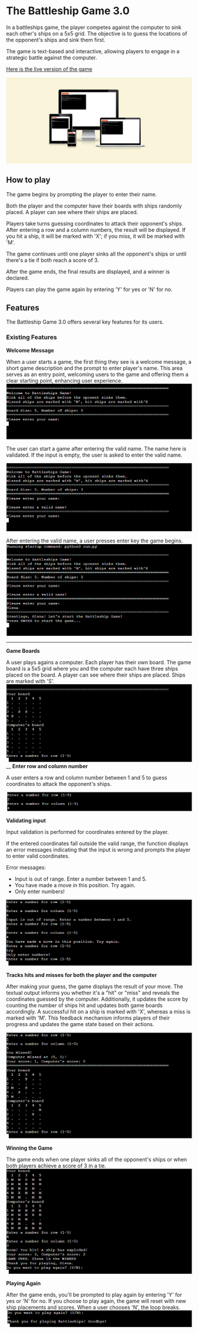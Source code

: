 # The Battleship Game 3.0

In a battleships game, the player competes against the computer to sink each other's ships on a 5x5 grid. The objective is to guess the locations of the opponent's ships and sink them first. 

The game is text-based and interactive, allowing players to engage in a strategic battle against the computer.

[Here is the live version of the game](https://battleship-game-3-0-cf2f1acfc66f.herokuapp.com/)

![mockup](readme-media/mockup.png)

## How to play

The game begins by prompting the player to enter their name.

Both the player and the computer have their boards with ships randomly placed. A player can see where their ships are placed.

Players take turns guessing coordinates to attack their opponent's ships. After entering a row and a column numbers, the result will be displayed. If you hit a ship, it will be marked with 'X'; if you miss, it will be marked with 'M'.

The game continues until one player sinks all the opponent's ships or until there's a tie if both reach a score of 3.

After the game ends, the final results are displayed, and a winner is declared. 

Players can play the game again by entering 'Y' for yes or 'N' for no.

## Features

The Battleship Game 3.0 offers several key features for its users.

### Existing Features

__Welcome Message__

When a user starts a game, the first thing they see is a welcome message, a short game description and the prompt to enter player's name. This area serves as an entry point, welcoming users to the game and offering them a clear starting point, enhancing user experience. 
![welcome-message](readme-media/welcome.png)

The user can start a game after entering the valid name. The name here is validated. If the input is empty, the user is asked to enter the valid name.

![enter-valid-name](readme-media/enter-valid-name.png)

After entering the valid name, a user presses enter key the game begins.
![valid-name](readme-media/valid-name.png)
___
__Game Boards__

A user plays agains a computer. Each player has their own board. The game board is a 5x5 grid where you and the computer each have three ships placed on the board. A player can see where their ships are placed. Ships are marked with 'S'.
![boards](readme-media/boards.png)
__
__Enter row and column number__

A user enters a row and column number between 1 and 5 to guess coordinates to attack the opponent's ships.

![row-column](readme-media/row-column.png)

__Validating input__

Input validation is performed for coordinates entered by the player.

If the entered coordinates fall outside the valid range, the function displays an error messages indicating that the input is wrong and prompts the player to enter valid coordinates. 

Error messages:
- Input is out of range. Enter a number between 1 and 5.
- You have made a move in this position. Try again.
- Only enter numbers!

![input-validation](readme-media/input-validation.png)

__Tracks hits and misses for both the player and the computer__


After making your guess, the game displays the result of your move. The textual output informs you whether it's a "hit" or "miss" and reveals the coordinates guessed by the computer. Additionally, it updates the score by counting the number of ships hit and updates both game boards accordingly. A successful hit on a ship is marked with 'X', whereas a miss is marked with 'M'. This feedback mechanism informs players of their progress and updates the game state based on their actions.

![tracking](readme-media/results-board-display.png)

__Winning the Game__

The game ends when one player sinks all of the opponent's ships or when both players achieve a score of 3 in a tie.
![winning-game](readme-media/game-over.png)

__Playing Again__

After the game ends, you'll be prompted to play again by entering 'Y' for yes or 'N' for no.
If you choose to play again, the game will reset with new ship placements and scores.
When a user chooses 'N', the loop breaks.
![play-again](readme-media/play-again.png)



